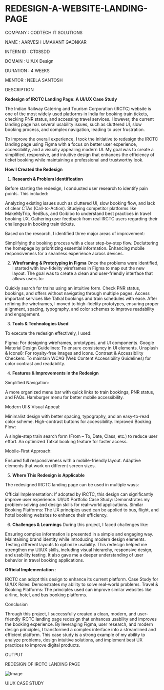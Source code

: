 # REDESIGN-A-WEBSITE-LANDING-PAGE

COMPANY : CODTECH IT SOLUTIONS

NAME : AARVESH UMAKANT GAONKAR

INTERN ID : CT08SDD

DOMAIN : UI/UX Design

DURATION : 4 WEEKS

MENTOR : NEELA SANTOSH

DESCRIPTION

**Redesign of IRCTC Landing Page: A UI/UX Case Study**

The Indian Railway Catering and Tourism Corporation (IRCTC) website is one of the most widely used platforms in India for booking train tickets, checking PNR status, and accessing travel services. However, the current landing page has several usability issues, such as cluttered UI, slow booking process, and complex navigation, leading to user frustration.

To improve the overall experience, I took the initiative to redesign the IRCTC landing page using Figma with a focus on better user experience, accessibility, and a visually appealing modern UI. My goal was to create a simplified, responsive, and intuitive design that enhances the efficiency of ticket booking while maintaining a professional and trustworthy look.

**How I Created the Redesign**

1. **Research & Problem Identification**

Before starting the redesign, I conducted user research to identify pain points. This included:

Analyzing existing issues such as cluttered UI, slow booking flow, and lack of clear CTAs (Call-to-Action).
Studying competitor platforms like MakeMyTrip, RedBus, and Goibibo to understand best practices in travel booking UX.
Gathering user feedback from real IRCTC users regarding their challenges in booking train tickets.

Based on the research, I identified three major areas of improvement:

 Simplifying the booking process with a clear step-by-step flow.
 Decluttering the homepage by prioritizing essential information.
 Enhancing mobile responsiveness for a seamless experience across devices.

2. **Wireframing & Prototyping in Figma**
Once the problems were identified, I started with low-fidelity wireframes in Figma to map out the new layout. The goal was to create a clean and user-friendly interface that allows users to:

Quickly search for trains using an intuitive form.
Check PNR status, bookings, and offers without navigating through multiple pages.
Access important services like Tatkal bookings and train schedules with ease.
After refining the wireframes, I moved to high-fidelity prototypes, ensuring proper alignment, spacing, typography, and color schemes to improve readability and engagement.

3. **Tools & Technologies Used**

To execute the redesign effectively, I used:

 Figma: For designing wireframes, prototypes, and UI components.
 Google Material Design Guidelines: To ensure consistency in UI elements.
 Unsplash & Icons8: For royalty-free images and icons.
 Contrast & Accessibility Checkers: To maintain WCAG (Web Content Accessibility Guidelines) for color contrast and readability.

4. **Features & Improvements in the Redesign**

Simplified Navigation:

A more organized menu bar with quick links to train bookings, PNR status, and FAQs.
Hamburger menu for better mobile accessibility.

 Modern UI & Visual Appeal:

Minimalist design with better spacing, typography, and an easy-to-read color scheme.
High-contrast buttons for accessibility.
 Improved Booking Flow:

A single-step train search form (From – To, Date, Class, etc.) to reduce user effort.
An optimized Tatkal booking feature for faster access.

Mobile-First Approach:

Ensured full responsiveness with a mobile-friendly layout.
Adaptive elements that work on different screen sizes.

5. **Where This Redesign is Applicable**

The redesigned IRCTC landing page can be used in multiple ways:

Official Implementation: If adopted by IRCTC, this design can significantly improve user experience.
UI/UX Portfolio Case Study: Demonstrates my problem-solving and design skills for real-world applications.
Similar Booking Platforms: The UX principles used can be applied to bus, flight, and hotel booking websites to enhance their efficiency.

6. **Challenges & Learnings**
During this project, I faced challenges like:

Ensuring complex information is presented in a simple and engaging way.
Maintaining brand identity while introducing modern design elements.
Testing different layouts to optimize usability.
This redesign helped me strengthen my UI/UX skills, including visual hierarchy, responsive design, and usability testing. It also gave me a deeper understanding of user behavior in travel booking applications.

**Official Implementation** :

 IRCTC can adopt this design to enhance its current platform.
Case Study for UI/UX Roles: Demonstrates my ability to solve real-world problems.
Travel & Booking Platforms: The principles used can improve similar websites like airline, hotel, and bus booking platforms.

Conclusion

Through this project, I successfully created a clean, modern, and user-friendly IRCTC landing page redesign that enhances usability and improves the booking experience. By leveraging Figma, user research, and modern design principles, I transformed a complex interface into a streamlined and efficient platform.
This case study is a strong example of my ability to analyze problems, design intuitive solutions, and implement best UX practices to improve digital products.

OUTPUT

REDESIGN OF IRCTC LANDING PAGE

![Image](https://github.com/user-attachments/assets/52e224a0-1d40-46d8-a4b7-fdc3c8981391)

UIUX CASE STUDY


